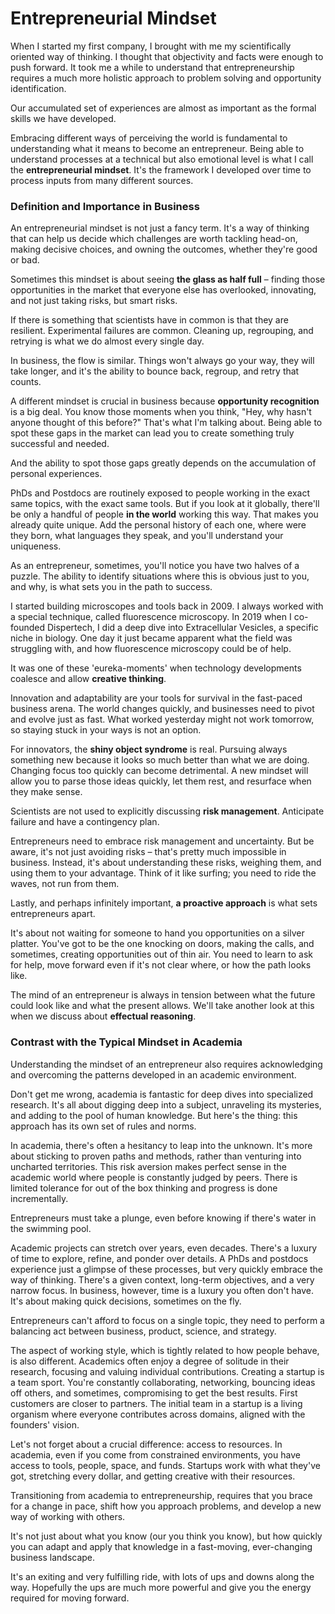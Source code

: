 # Entrepreneurial Mindset

When I started my first company, I brought with me my scientifically oriented way of thinking. I thought that objectivity and facts were enough to push forward. It took me a while to understand that entrepreneurship requires a much more holistic approach to problem solving and opportunity identification. 

Our accumulated  set of experiences are almost as important as the formal skills we have developed. 

Embracing different ways of perceiving the world is fundamental to understanding what it means to become an entrepreneur. Being able to understand processes at a technical but also emotional level is what I call the **entrepreneurial mindset**. It's the framework I developed over time to process inputs from many different sources. 
### Definition and Importance in Business
An entrepreneurial mindset is not just a fancy term. It's a way of thinking that can help us decide which challenges are worth tackling head-on, making decisive choices, and owning the outcomes, whether they're good or bad. 

Sometimes this mindset is about seeing **the glass as half full** – finding those opportunities in the market that everyone else has overlooked, innovating, and not just taking risks, but smart risks. 

If there is something that scientists have in common is that they are resilient. Experimental failures are common. Cleaning up, regrouping, and retrying is what we do almost every single day. 

In business, the flow is similar. Things won't always go your way, they will take longer, and it's the ability to bounce back, regroup, and retry that counts.

A different mindset is crucial in business because **opportunity recognition** is a big deal. You know those moments when you think, "Hey, why hasn't anyone thought of this before?" That's what I'm talking about. Being able to spot these gaps in the market can lead you to create something truly successful and needed. 

And the ability to spot those gaps greatly depends on the accumulation of personal experiences. 

PhDs and Postdocs are routinely exposed to people working in the exact same topics, with the exact same tools. But if you look at it globally, there'll be only a handful of people **in the world** working this way. That makes you already quite unique. Add the personal history of each one, where were they born, what languages they speak, and you'll understand your uniqueness. 

As an entrepreneur, sometimes, you'll notice you have two halves of a puzzle. The ability to identify situations where this is obvious just to you, and why, is what sets you in the path to success. 

I started building microscopes and tools back in 2009. I always worked with a special technique, called fluorescence microscopy. In 2019 when I co-founded Dispertech, I did a deep dive into Extracellular Vesicles, a specific niche in biology. One day it just became apparent what the field was struggling with, and how fluorescence microscopy could be of help. 

It was one of these 'eureka-moments' when technology developments coalesce and allow **creative thinking**.

Innovation and adaptability are your tools for survival in the fast-paced business arena. The world changes quickly, and businesses need to pivot and evolve just as fast. What worked yesterday might not work tomorrow, so staying stuck in your ways is not an option. 

For innovators, the **shiny object syndrome** is real. Pursuing always something new because it looks so much better than what we are doing. Changing focus too quickly can become detrimental. A new mindset will allow you to parse those ideas quickly, let them rest, and resurface when they make sense. 

Scientists are not used to explicitly discussing **risk management**. Anticipate failure and have a contingency plan. 

Entrepreneurs need to embrace risk management and uncertainty. But be aware, it's not just avoiding risks – that's pretty much impossible in business. Instead, it's about understanding these risks, weighing them, and using them to your advantage. Think of it like surfing; you need to ride the waves, not run from them. 

Lastly, and perhaps infinitely important, **a proactive approach** is what sets entrepreneurs apart. 

It's about not waiting for someone to hand you opportunities on a silver platter. You've got to be the one knocking on doors, making the calls, and sometimes, creating opportunities out of thin air. You need to learn to ask for help, move forward even if it's not clear where, or how the path looks like. 

The mind of an entrepreneur is always in tension between what the future could look like and what the present allows. We'll take another look at this when we discuss about **effectual reasoning**.

### Contrast with the Typical Mindset in Academia
Understanding the mindset of an entrepreneur also requires acknowledging and overcoming the patterns developed in an academic environment. 

Don't get me wrong, academia is fantastic for deep dives into specialized research. It's all about digging deep into a subject, unraveling its mysteries, and adding to the pool of human knowledge. But here's the thing: this approach has its own set of rules and norms.

In academia, there's often a hesitancy to leap into the unknown. It's more about sticking to proven paths and methods, rather than venturing into uncharted territories. This risk aversion makes perfect sense in the academic world where people is constantly judged by peers. There is limited tolerance for out of the box thinking and progress is done incrementally. 

Entrepreneurs must take a plunge, even before knowing if there's water in the swimming pool. 

Academic projects can stretch over years, even decades. There's a luxury of time to explore, refine, and ponder over details. A PhDs and postdocs experience just a glimpse of these processes, but very quickly embrace the way of thinking. There's a given context, long-term objectives, and a very narrow focus. In business, however, time is a luxury you often don't have. It's about making quick decisions, sometimes on the fly. 

Entrepreneurs can't afford to focus on a single topic, they need to perform a balancing act between business, product, science, and strategy.

The aspect of working style, which is tightly related to how people behave, is also different. Academics often enjoy a degree of solitude in their research, focusing and valuing individual contributions. Creating a startup is a team sport. You're constantly collaborating, networking, bouncing ideas off others, and sometimes, compromising to get the best results. First customers are closer to partners. The initial team in a startup is a living organism where everyone contributes across domains, aligned with the founders' vision. 

Let's not forget about a crucial difference: access to resources. In academia, even if you come from constrained environments, you have access to tools, people, space, and funds. Startups work with what they've got, stretching every dollar, and getting creative with their resources.

Transitioning from academia to entrepreneurship, requires that you brace for a change in pace,  shift how you approach problems, and develop a new way of working with others. 

It's not just about what you know (our you think you know), but how quickly you can adapt and apply that knowledge in a fast-moving, ever-changing business landscape. 

It's an exiting and very fulfilling ride, with lots of ups and downs along the way. Hopefully the ups are much more powerful and give you the energy required for moving forward. 